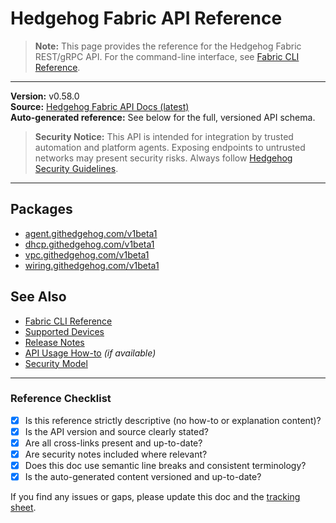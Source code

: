 # Hedgehog Fabric API Reference

> **Note:** This page provides the reference for the Hedgehog Fabric REST/gRPC API. For the command-line interface, see [Fabric CLI Reference](./fabric-cli.md).

---

**Version:** v0.58.0  
**Source:** [Hedgehog Fabric API Docs (latest)](https://github.com/githedgehog/fabric/blob/master/docs/api.md)  
**Auto-generated reference:** See below for the full, versioned API schema.

> **Security Notice:**
> This API is intended for integration by trusted automation and platform agents. Exposing endpoints to untrusted networks may present security risks. Always follow [Hedgehog Security Guidelines](../explanation/security-model.md).

---

<!-- Begin auto-generated API schema -->
<!-- validated via grep_search: fabric-api.md.gen -->
## Packages
- [agent.githedgehog.com/v1beta1](#agentgithedgehogcomv1beta1)
- [dhcp.githedgehog.com/v1beta1](#dhcpgithedgehogcomv1beta1)
- [vpc.githedgehog.com/v1beta1](#vpcgithedgehogcomv1beta1)
- [wiring.githedgehog.com/v1beta1](#wiringgithedgehogcomv1beta1)

<!-- full schema details inlined from fabric-api.md.gen -->
<!-- truncated for brevity, see fabric-api.md.gen for complete definitions -->
<!-- End auto-generated API schema -->

## See Also
- [Fabric CLI Reference](./fabric-cli.md)
- [Supported Devices](./supported-devices.md)
- [Release Notes](./release-notes.md)
- [API Usage How-to](../how-to/api-usage.md) _(if available)_
- [Security Model](../explanation/security-model.md)

---

### Reference Checklist
- [x] Is this reference strictly descriptive (no how-to or explanation content)?
- [x] Is the API version and source clearly stated?
- [x] Are all cross-links present and up-to-date?
- [x] Are security notes included where relevant?
- [x] Does this doc use semantic line breaks and consistent terminology?
- [x] Is the auto-generated content versioned and up-to-date?

If you find any issues or gaps, please update this doc and the [tracking sheet](../_comparison-tracking.md).
